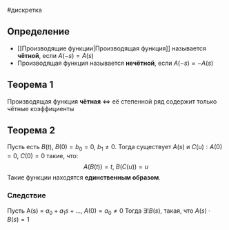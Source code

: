#дискретка 
## Определение
- [[Производящие функции|Производящая функция]] называется **чётной**, если $A(-s) = A(s)$
- Производящая функция называется **нечётной**, если $A(-s) = - A(s)$
## Теорема 1
Производящая функция **чётная** $\iff$ её степенной ряд содержит только чётные коэффициенты
## Теорема 2
Пусть есть $B(t), \ B(0) = b_0 = 0, \ b_1 \neq 0$. Тогда существует $A(s)$ и $C(u): A(0) = 0, \ C(0) = 0$ такие, что: 
$$A(B(t)) = t, \ B(C(u)) = u$$
Такие функции находятся **единственным образом**.
### Следствие
Пусть A(s) = $a_0 + a_1 s + \dots, \ A(0) = a_0 \neq 0$
Тогда $\exists! B(s)$, такая, что $A(s) \cdot B(s) = 1$